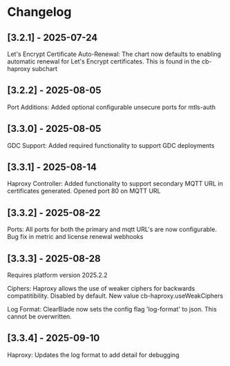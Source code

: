 # Changelog

## [3.2.1] - 2025-07-24

Let's Encrypt Certificate Auto-Renewal: The chart now defaults to enabling automatic renewal for Let's Encrypt certificates. This is found in the cb-haproxy subchart

## [3.2.2] - 2025-08-05

Port Additions: Added optional configurable unsecure ports for mtls-auth

## [3.3.0] - 2025-08-05

GDC Support: Added required functionality to support GDC deployments

## [3.3.1] - 2025-08-14

Haproxy Controller: Added functionality to support secondary MQTT URL in certificates generated. Opened port 80 on MQTT URL

## [3.3.2] - 2025-08-22

Ports: All ports for both the primary and mqtt URL's are now configurable. Bug fix in metric and license renewal webhooks

## [3.3.3] - 2025-08-28

Requires platform version 2025.2.2

Ciphers: Haproxy allows the use of weaker ciphers for backwards compatitibility. Disabled by default. New value cb-haproxy.useWeakCiphers

Log Format: ClearBlade now sets the config flag 'log-format' to json. This cannot be overwritten.

## [3.3.4] - 2025-09-10

Haproxy: Updates the log format to add detail for debugging